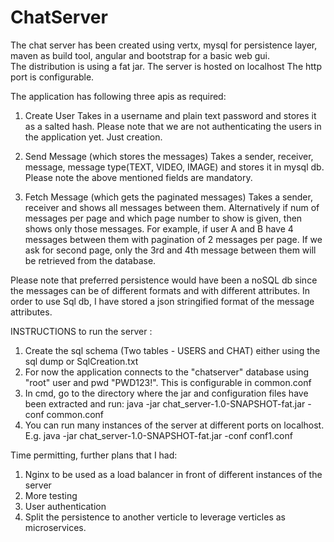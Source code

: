# ChatServer
The chat server has been created using vertx, mysql for persistence layer, maven as build tool,
angular and bootstrap for a basic web gui.  
The distribution is using a fat jar.
The server is hosted on localhost
The http port is configurable.

The application has following three apis as required:

1) Create User 
	Takes in a username and plain text password and stores it as a salted hash. 
	Please note that we are not authenticating the users in the application yet. Just creation.
	
2) Send Message (which stores the messages) 
	Takes a sender, receiver, message, message type(TEXT, VIDEO, IMAGE)
	and stores it in mysql db. Please note the above mentioned fields are mandatory.

3) Fetch Message (which gets the paginated messages) 
	Takes a sender, receiver and shows all messages between them. Alternatively if num of
	messages per page and which page number to show is given, then shows only those messages.
	For example, if user A and B have 4 messages between them with pagination of 2 messages
	per page.
	If we ask for second page, only the 3rd and 4th message between them will be retrieved 
	from the database.

Please note that preferred persistence would have been a noSQL db since the messages can 
be of different formats and with different attributes. In order to use Sql db, I have stored
a json stringified format of the message attributes. 

INSTRUCTIONS to run the server :
1) Create the sql schema (Two tables - USERS and CHAT) either using the sql dump or SqlCreation.txt
2) For now the application connects to the "chatserver" database using "root" user and pwd
"PWD123!". This is configurable in common.conf
3) In cmd, go to the directory where the jar and configuration files have been extracted and run:
	java -jar chat_server-1.0-SNAPSHOT-fat.jar -conf common.conf 
4) You can run many instances of the server at different ports on localhost. E.g.
	java -jar chat_server-1.0-SNAPSHOT-fat.jar -conf conf1.conf 
	
	
Time permitting, further plans that I had:
1) Nginx to be used as a load balancer in front of different instances of the server
2) More testing
3) User authentication 
4) Split the persistence to another verticle to leverage verticles as microservices.
